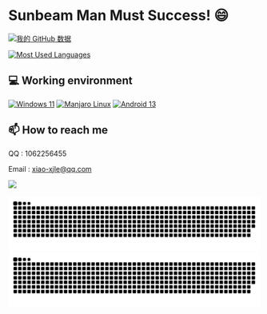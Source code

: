#       Sunbeam Man Must Success!  😄
[![我的 GitHub 数据](https://github-readme-stats.vercel.app/api?username=xjl12&show_icons=true&count_private=true&bg_color=130,0a8f08,2baf2b&title_color=fff&text_color=fff&icon_color=fff)](https://github.com/anuraghazra/github-readme-stats)

[![Most Used Languages](https://github-readme-stats.vercel.app/api/top-langs/?username=xjl12)](https://github.com/anuraghazra/github-readme-stats)

## 💻 Working environment
[![Windows 11](https://img.shields.io/badge/Windows%2011-00adef?style=flat-square&logo=windows&logoColor=ffffff)](https://www.microsoft.com/windows11)
[![Manjaro Linux](https://img.shields.io/badge/Manjaro%20Linux-35bfa4?style=flat-square&logo=manjaro&logoColor=ffffff)](https://manjaro.org/)
[![Android 13](https://img.shields.io/badge/Android%2013-3ddc84?style=flat-square&logo=android&logoColor=ffffff)](https://www.android.com/android-12/)

## 📫 How to reach me
QQ    : 1062256455

Email : xiao-xjle@qq.com

[![](https://komarev.com/ghpvc/?username=xjl12x&style=flat-square)](https://github.com/xjl12)


![github contribution grid snake animation](https://github.com/xjl12/xjl12/raw/output/github-contribution-grid-snake-dark.svg#gh-dark-mode-only)![github contribution grid snake animation](https://github.com/xjl12/xjl12/raw/output/github-contribution-grid-snake.svg#gh-light-mode-only)

<!--
**xjl12/xjl12** is a ✨ _special_ ✨ repository because its `README.md` (this file) appears on your GitHub profile.

Here are some ideas to get you started:

- 🔭 I’m currently working on ...
- 🌱 I’m currently learning ...
- 👯 I’m looking to collaborate on ...
- 🤔 I’m looking for help with ...
- 💬 Ask me about ...
- 📫 How to reach me: ...
- 😄 Pronouns: ...
- ⚡ Fun fact: ...
-->
